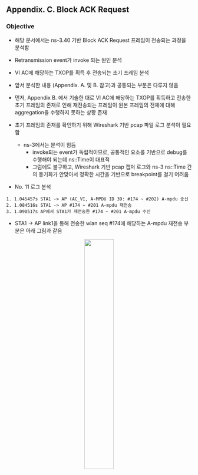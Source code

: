 ## Appendix. C. Block ACK Request

### Objective
* 해당 문서에서는 ns-3.40 기반 Block ACK Request 프레임이 전송되는 과정을 분석함
* Retransmission event가 invoke 되는 원인 분석
* VI AC에 해당하는 TXOP를 획득 후 전송되는 초기 프레임 분석
* 앞서 분석한 내용 (Appendix. A. 및 B. 참고)과 공통되는 부분은 다루지 않음

* 먼저, Appendix B. 에서 기술한 대로 VI AC에 해당하는 TXOP를 획득하고 전송한 초기 프레임의 존재로 인해 재전송되는 프레임이 원본 프레임의 전체에 대해 aggregation을 수행하지 못하는 상황 존재
* 초기 프레임의 존재를 확인하기 위해 Wireshark 기반 pcap 파일 로그 분석이 필요함
  * ns-3에서는 분석이 힘듬
    * invoke되는 event가 독립적이므로, 공통적인 요소를 기반으로 debug를 수행해야 되는데 ns::Time이 대표적
    * 그럼에도 불구하고, Wireshark 기반 pcap 캡처 로그와 ns-3 ns::Time 간의 동기화가 안맞아서 정확한 시간을 기반으로 breakpoint를 걸기 어려움

* No. 11 로그 분석 
```
1. 1.045457s STA1 -> AP (AC_VI, A-MPDU ID 39: #174 ~ #202) A-mpdu 송신
2. 1.084516s STA1 -> AP #174 ~ #201 A-mpdu 재전송
3. 1.090517s AP에서 STA1가 재전송한 #174 ~ #201 A-mpdu 수신
```
* STA1 -> AP link1을 통해 전송한 wlan seq #174에 해당하는 A-mpdu 재전송 부분은 아래 그림과 같음

<p align="center">  
  <img src="https://github.com/user-attachments/assets/5de92ee4-c8ac-423c-8613-93b0605ef56d" width="40%">  
</p>
